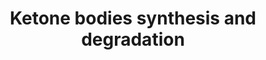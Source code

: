 ---
annotations:
- id: PW:0000069
  parent: classic metabolic pathway
  type: Pathway Ontology
  value: ketone bodies metabolic pathway
authors:
- MaintBot
- Thomas
- Khanspers
- Ddigles
- Eweitz
citedin: ''
communities: []
description: 'Ketone bodies are three water-soluble compounds that are produced as
  by-products when fatty acids are broken down for energy in the liver and kidney.
  They are used as a source of energy in the heart and brain. In the brain, they are
  a vital source of energy during fasting.  Source: [Wikipedia](https://en.wikipedia.org/wiki/Ketone_bodies)'
last-edited: 2025-02-27
ndex: null
organisms:
- Canis familiaris
redirect_from:
- /index.php/Pathway:WP1134
- /instance/WP1134
- /instance/WP1134_r137044
revision: r137044
schema-jsonld:
- '@context': https://schema.org/
  '@id': https://wikipathways.github.io/pathways/WP1134.html
  '@type': Dataset
  creator:
    '@type': Organization
    name: WikiPathways
  description: 'Ketone bodies are three water-soluble compounds that are produced
    as by-products when fatty acids are broken down for energy in the liver and kidney.
    They are used as a source of energy in the heart and brain. In the brain, they
    are a vital source of energy during fasting.  Source: [Wikipedia](https://en.wikipedia.org/wiki/Ketone_bodies)'
  keywords:
  - 3-Hydroxy-3-methylglutaryl-CoA
  - 3-Hydroxy-butyrate
  - ACAT1
  - Acetoacetate
  - Acetoacetyl-CoA
  - Acetyl-CoA
  - BDH1
  - HMGCL
  - HMGCS2
  - OXCT1
  license: CC0
  name: Ketone bodies synthesis and degradation
seo: CreativeWork
title: Ketone bodies synthesis and degradation
wpid: WP1134
---